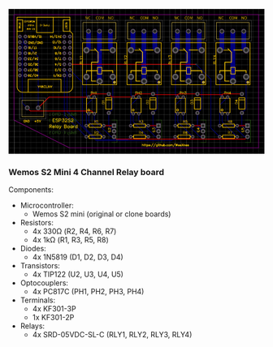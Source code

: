![img.png](img.png)

### Wemos S2 Mini 4 Channel Relay board
Components:
- Microcontroller:
  - Wemos S2 mini (original or clone boards)
- Resistors:
  - 4x 330Ω (R2, R4, R6, R7)
  - 4x 1kΩ (R1, R3, R5, R8)
- Diodes:
  - 4x 1N5819 (D1, D2, D3, D4)
- Transistors:
  - 4x TIP122 (U2, U3, U4, U5)
- Optocouplers:
  - 4x PC817C (PH1, PH2, PH3, PH4)
- Terminals:
  - 4x KF301-3P
  - 1x KF301-2P
- Relays:
  - 4x SRD-05VDC-SL-C (RLY1, RLY2, RLY3, RLY4)




